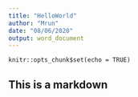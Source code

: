 ```yaml
---
title: "HelloWorld"
author: "Mrun"
date: "08/06/2020"
output: word_document
---
```


```{r setup, include=FALSE}
knitr::opts_chunk$set(echo = TRUE)
```

## This is a markdown 

